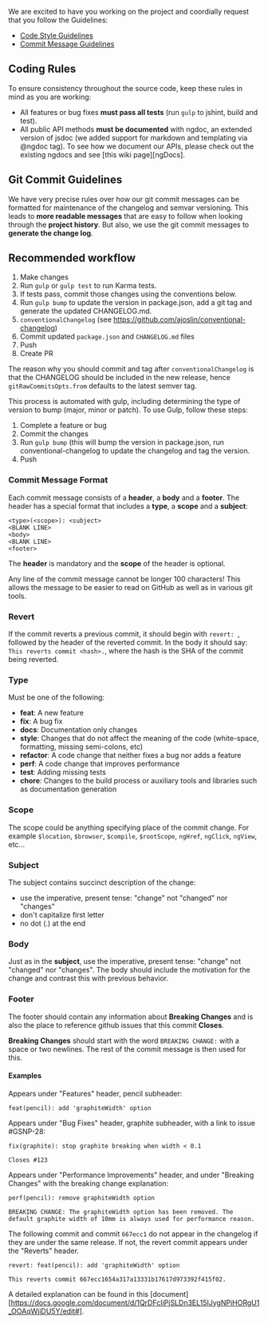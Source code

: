 We are excited to have you working on the project and coordially request that you follow the Guidelines:

 - [Code Style Guidelines](#rules)
 - [Commit Message Guidelines](#commit)
 
## <a name="rules"></a> Coding Rules
To ensure consistency throughout the source code, keep these rules in mind as you are working:

* All features or bug fixes **must pass all tests** (run `gulp` to jshint, build and test).
* All public API methods **must be documented** with ngdoc, an extended version of jsdoc (we added
  support for markdown and templating via @ngdoc tag). To see how we document our APIs, please check
  out the existing ngdocs and see [this wiki page][ngDocs].

## <a name="commit"></a> Git Commit Guidelines

We have very precise rules over how our git commit messages can be formatted for maintenance of the changelog and semvar versioning.  This leads to **more
readable messages** that are easy to follow when looking through the **project history**.  But also,
we use the git commit messages to **generate the change log**.


## Recommended workflow

1. Make changes
2. Run `gulp` or `gulp test` to run Karma tests.
3. If tests pass, commit those changes using the conventions below.
4. Run `gulp bump` to update the version in package.json, add a git tag and generate the updated CHANGELOG.md.
5. `conventionalChangelog` (see https://github.com/ajoslin/conventional-changelog)
6. Commit updated `package.json` and `CHANGELOG.md` files
7. Push
8. Create PR

The reason why you should commit and tag after `conventionalChangelog` is that the CHANGELOG should be included in the new release, hence `gitRawCommitsOpts.from` defaults to the latest semver tag.

This process is automated with gulp, including determining the type of version to bump (major, minor or patch). To use Gulp, follow these steps:

1. Complete a feature or bug
2. Commit the changes
3. Run `gulp bump` (this will bump the version in package.json, run conventional-changelog to update the changelog and tag the version.
4. Push

### Commit Message Format
Each commit message consists of a **header**, a **body** and a **footer**.  The header has a special
format that includes a **type**, a **scope** and a **subject**:

```
<type>(<scope>): <subject>
<BLANK LINE>
<body>
<BLANK LINE>
<footer>
```

The **header** is mandatory and the **scope** of the header is optional.

Any line of the commit message cannot be longer 100 characters! This allows the message to be easier
to read on GitHub as well as in various git tools.

### Revert
If the commit reverts a previous commit, it should begin with `revert: `, followed by the header of the reverted commit. In the body it should say: `This reverts commit <hash>.`, where the hash is the SHA of the commit being reverted.

### Type
Must be one of the following:

* **feat**: A new feature
* **fix**: A bug fix
* **docs**: Documentation only changes
* **style**: Changes that do not affect the meaning of the code (white-space, formatting, missing
  semi-colons, etc)
* **refactor**: A code change that neither fixes a bug nor adds a feature
* **perf**: A code change that improves performance
* **test**: Adding missing tests
* **chore**: Changes to the build process or auxiliary tools and libraries such as documentation
  generation

### Scope
The scope could be anything specifying place of the commit change. For example `$location`,
`$browser`, `$compile`, `$rootScope`, `ngHref`, `ngClick`, `ngView`, etc...

### Subject
The subject contains succinct description of the change:

* use the imperative, present tense: "change" not "changed" nor "changes"
* don't capitalize first letter
* no dot (.) at the end

### Body
Just as in the **subject**, use the imperative, present tense: "change" not "changed" nor "changes".
The body should include the motivation for the change and contrast this with previous behavior.

### Footer
The footer should contain any information about **Breaking Changes** and is also the place to
reference github issues that this commit **Closes**.

**Breaking Changes** should start with the word `BREAKING CHANGE:` with a space or two newlines. The rest of the commit message is then used for this.

#### Examples

Appears under "Features" header, pencil subheader:

```
feat(pencil): add 'graphiteWidth' option
```

Appears under "Bug Fixes" header, graphite subheader, with a link to issue #GSNP-28:

```
fix(graphite): stop graphite breaking when width < 0.1

Closes #123
```

Appears under "Performance Improvements" header, and under "Breaking Changes" with the breaking change explanation:

```
perf(pencil): remove graphiteWidth option

BREAKING CHANGE: The graphiteWidth option has been removed. The default graphite width of 10mm is always used for performance reason.
```

The following commit and commit `667ecc1` do not appear in the changelog if they are under the same release. If not, the revert commit appears under the "Reverts" header.

```
revert: feat(pencil): add 'graphiteWidth' option

This reverts commit 667ecc1654a317a13331b17617d973392f415f02.
```

A detailed explanation can be found in this [document][https://docs.google.com/document/d/1QrDFcIiPjSLDn3EL15IJygNPiHORgU1_OOAqWjiDU5Y/edit#].
